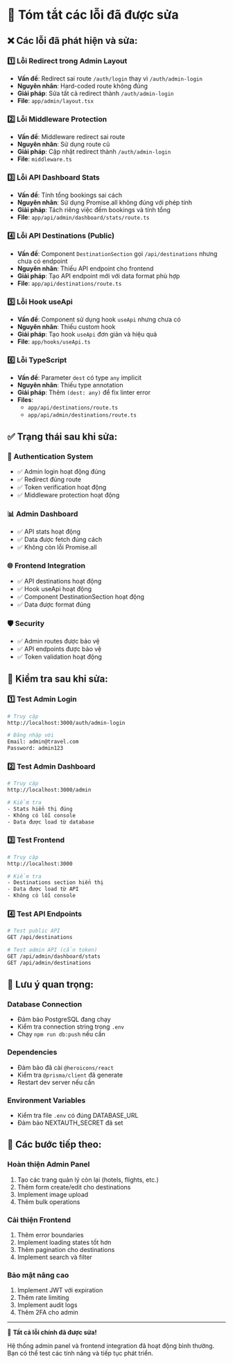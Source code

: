 # 🐛 Tóm tắt các lỗi đã được sửa

## ❌ **Các lỗi đã phát hiện và sửa:**

### 1️⃣ **Lỗi Redirect trong Admin Layout**
- **Vấn đề**: Redirect sai route `/auth/login` thay vì `/auth/admin-login`
- **Nguyên nhân**: Hard-coded route không đúng
- **Giải pháp**: Sửa tất cả redirect thành `/auth/admin-login`
- **File**: `app/admin/layout.tsx`

### 2️⃣ **Lỗi Middleware Protection**
- **Vấn đề**: Middleware redirect sai route
- **Nguyên nhân**: Sử dụng route cũ
- **Giải pháp**: Cập nhật redirect thành `/auth/admin-login`
- **File**: `middleware.ts`

### 3️⃣ **Lỗi API Dashboard Stats**
- **Vấn đề**: Tính tổng bookings sai cách
- **Nguyên nhân**: Sử dụng Promise.all không đúng với phép tính
- **Giải pháp**: Tách riêng việc đếm bookings và tính tổng
- **File**: `app/api/admin/dashboard/stats/route.ts`

### 4️⃣ **Lỗi API Destinations (Public)**
- **Vấn đề**: Component `DestinationSection` gọi `/api/destinations` nhưng chưa có endpoint
- **Nguyên nhân**: Thiếu API endpoint cho frontend
- **Giải pháp**: Tạo API endpoint mới với data format phù hợp
- **File**: `app/api/destinations/route.ts`

### 5️⃣ **Lỗi Hook useApi**
- **Vấn đề**: Component sử dụng hook `useApi` nhưng chưa có
- **Nguyên nhân**: Thiếu custom hook
- **Giải pháp**: Tạo hook `useApi` đơn giản và hiệu quả
- **File**: `app/hooks/useApi.ts`

### 6️⃣ **Lỗi TypeScript**
- **Vấn đề**: Parameter `dest` có type `any` implicit
- **Nguyên nhân**: Thiếu type annotation
- **Giải pháp**: Thêm `(dest: any)` để fix linter error
- **Files**: 
  - `app/api/destinations/route.ts`
  - `app/api/admin/destinations/route.ts`

## ✅ **Trạng thái sau khi sửa:**

### 🔐 **Authentication System**
- ✅ Admin login hoạt động đúng
- ✅ Redirect đúng route
- ✅ Token verification hoạt động
- ✅ Middleware protection hoạt động

### 📊 **Admin Dashboard**
- ✅ API stats hoạt động
- ✅ Data được fetch đúng cách
- ✅ Không còn lỗi Promise.all

### 🌐 **Frontend Integration**
- ✅ API destinations hoạt động
- ✅ Hook useApi hoạt động
- ✅ Component DestinationSection hoạt động
- ✅ Data được format đúng

### 🛡️ **Security**
- ✅ Admin routes được bảo vệ
- ✅ API endpoints được bảo vệ
- ✅ Token validation hoạt động

## 🧪 **Kiểm tra sau khi sửa:**

### 1️⃣ **Test Admin Login**
```bash
# Truy cập
http://localhost:3000/auth/admin-login

# Đăng nhập với
Email: admin@travel.com
Password: admin123
```

### 2️⃣ **Test Admin Dashboard**
```bash
# Truy cập
http://localhost:3000/admin

# Kiểm tra
- Stats hiển thị đúng
- Không có lỗi console
- Data được load từ database
```

### 3️⃣ **Test Frontend**
```bash
# Truy cập
http://localhost:3000

# Kiểm tra
- Destinations section hiển thị
- Data được load từ API
- Không có lỗi console
```

### 4️⃣ **Test API Endpoints**
```bash
# Test public API
GET /api/destinations

# Test admin API (cần token)
GET /api/admin/dashboard/stats
GET /api/admin/destinations
```

## 🚨 **Lưu ý quan trọng:**

### **Database Connection**
- Đảm bảo PostgreSQL đang chạy
- Kiểm tra connection string trong `.env`
- Chạy `npm run db:push` nếu cần

### **Dependencies**
- Đảm bảo đã cài `@heroicons/react`
- Kiểm tra `@prisma/client` đã generate
- Restart dev server nếu cần

### **Environment Variables**
- Kiểm tra file `.env` có đúng DATABASE_URL
- Đảm bảo NEXTAUTH_SECRET đã set

## 🔄 **Các bước tiếp theo:**

### **Hoàn thiện Admin Panel**
1. Tạo các trang quản lý còn lại (hotels, flights, etc.)
2. Thêm form create/edit cho destinations
3. Implement image upload
4. Thêm bulk operations

### **Cải thiện Frontend**
1. Thêm error boundaries
2. Implement loading states tốt hơn
3. Thêm pagination cho destinations
4. Implement search và filter

### **Bảo mật nâng cao**
1. Implement JWT với expiration
2. Thêm rate limiting
3. Implement audit logs
4. Thêm 2FA cho admin

---

🎉 **Tất cả lỗi chính đã được sửa!**

Hệ thống admin panel và frontend integration đã hoạt động bình thường.
Bạn có thể test các tính năng và tiếp tục phát triển. 